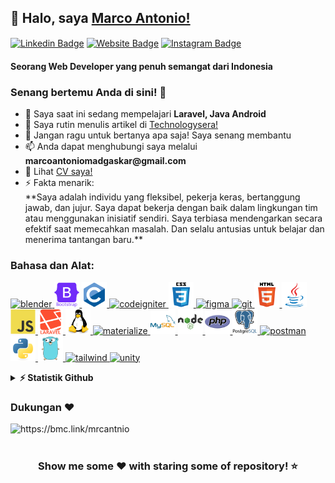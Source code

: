 <h2 align="left">👋 Halo, saya <a href="https://github.com/M4rc000/">Marco Antonio!</a></h2>
<p align="left">
<a href="https://www.linkedin.com/in/mrcantnio/" target="_blank"><img align="center" src="https://img.shields.io/badge/-LinkedIn-0e76a8?style=flat-square&logo=Linkedin&logoColor=white" alt="Linkedin Badge" /></a>
<a href="https://m4rc000.github.io/Portfolio/" target="_blank"><img align="center" src="https://img.shields.io/badge/Website-3b5998?style=flat-square&logo=google-chrome&logoColor=white" alt="Website Badge" /></a>
<a href="https://www.instagram.com/mrcantnio_/" target="_blank"><img align="center" src="https://img.shields.io/badge/-Instagram-e4405f?style=flat-square&logo=Instagram&logoColor=white" alt="Instagram Badge" /></a>
</p>
<h4 align="left">Seorang Web Developer yang penuh semangat dari Indonesia</h4>
<h3>Senang bertemu Anda di sini! 👋</h3>
<ul>
<li>🌱 Saya saat ini sedang mempelajari <b>Laravel, Java Android</b></li>
<li>📝 Saya rutin menulis artikel di <a href="https://technologysera.blogspot.com/">Technologysera!</a></li>
<li>💬 Jangan ragu untuk bertanya apa saja! Saya senang membantu</li>
<li>📫 Anda dapat menghubungi saya melalui <b>marcoantoniomadgaskar@gmail.com</b></li>
<li>📄 Lihat <a href="https://raw.githubusercontent.com/M4rc000/Portfolio/913caac987969a9a1318483ebb4f5df3ab03e4cd/assets/docs/CV.pdf">CV saya!</a></li>
<li>⚡ Fakta menarik:<br>**Saya adalah individu yang fleksibel, pekerja keras, bertanggung jawab, dan jujur. Saya dapat bekerja dengan baik dalam lingkungan tim atau menggunakan inisiatif sendiri. Saya terbiasa mendengarkan secara efektif saat memecahkan masalah. Dan selalu antusias untuk belajar dan menerima tantangan baru.**</li>
</ul>
<h3 align="left">Bahasa dan Alat:</h3>
<p align="left">
<a href="https://www.blender.org/" target="_blank" rel="noreferrer"> <img src="https://download.blender.org/branding/community/blender_community_badge_white.svg" alt="blender" width="40" height="40"/> </a>
<a href="https://getbootstrap.com" target="_blank" rel="noreferrer"> <img src="https://raw.githubusercontent.com/devicons/devicon/master/icons/bootstrap/bootstrap-plain-wordmark.svg" alt="bootstrap" width="40" height="40"/> </a>
<a href="https://www.cprogramming.com/" target="_blank" rel="noreferrer"> <img src="https://raw.githubusercontent.com/devicons/devicon/master/icons/c/c-original.svg" alt="c" width="40" height="40"/> </a>
<a href="https://codeigniter.com" target="_blank" rel="noreferrer"> <img src="https://cdn.worldvectorlogo.com/logos/codeigniter.svg" alt="codeigniter" width="40" height="40"/> </a>
<a href="https://www.w3schools.com/css/" target="_blank" rel="noreferrer"> <img src="https://raw.githubusercontent.com/devicons/devicon/master/icons/css3/css3-original-wordmark.svg" alt="css3" width="40" height="40"/> </a>
<a href="https://www.figma.com/" target="_blank" rel="noreferrer"> <img src="https://www.vectorlogo.zone/logos/figma/figma-icon.svg" alt="figma" width="40" height="40"/> </a>
<a href="https://git-scm.com/" target="_blank" rel="noreferrer"> <img src="https://www.vectorlogo.zone/logos/git-scm/git-scm-icon.svg" alt="git" width="40" height="40"/> </a>
<a href="https://www.w3.org/html/" target="_blank" rel="noreferrer"> <img src="https://raw.githubusercontent.com/devicons/devicon/master/icons/html5/html5-original-wordmark.svg" alt="html5" width="40" height="40"/> </a>
<a href="https://www.java.com" target="_blank" rel="noreferrer"> <img src="https://raw.githubusercontent.com/devicons/devicon/master/icons/java/java-original.svg" alt="java" width="40" height="40"/> </a>
<a href="https://developer.mozilla.org/en-US/docs/Web/JavaScript" target="_blank" rel="noreferrer"> <img src="https://raw.githubusercontent.com/devicons/devicon/master/icons/javascript/javascript-original.svg" alt="javascript" width="40" height="40"/> </a>
<a href="https://laravel.com/" target="_blank" rel="noreferrer"> <img src="https://raw.githubusercontent.com/devicons/devicon/master/icons/laravel/laravel-plain-wordmark.svg" alt="laravel" width="40" height="40"/> </a>
<a href="https://www.linux.org/" target="_blank" rel="noreferrer"> <img src="https://raw.githubusercontent.com/devicons/devicon/master/icons/linux/linux-original.svg" alt="linux" width="40" height="40"/> </a>
<a href="https://materializecss.com/" target="_blank" rel="noreferrer"> <img src="https://raw.githubusercontent.com/prplx/svg-logos/5585531d45d294869c4eaab4d7cf2e9c167710a9/svg/materialize.svg" alt="materialize" width="40" height="40"/> </a>
<a href="https://www.mysql.com/" target="_blank" rel="noreferrer"> <img src="https://raw.githubusercontent.com/devicons/devicon/master/icons/mysql/mysql-original-wordmark.svg" alt="mysql" width="40" height="40"/> </a>
<a href="https://nodejs.org" target="_blank" rel="noreferrer"> <img src="https://raw.githubusercontent.com/devicons/devicon/master/icons/nodejs/nodejs-original-wordmark.svg" alt="nodejs" width="40" height="40"/> </a>
<a href="https://www.php.net" target="_blank" rel="noreferrer"> <img src="https://raw.githubusercontent.com/devicons/devicon/master/icons/php/php-original.svg" alt="php" width="40" height="40"/> </a>
<a href="https://www.postgresql.org" target="_blank" rel="noreferrer"> <img src="https://raw.githubusercontent.com/devicons/devicon/master/icons/postgresql/postgresql-original-wordmark.svg" alt="postgresql" width="40" height="40"/> </a>
<a href="https://postman.com" target="_blank" rel="noreferrer"> <img src="https://www.vectorlogo.zone/logos/getpostman/getpostman-icon.svg" alt="postman" width="40" height="40"/> </a>
<a href="https://www.python.org" target="_blank" rel="noreferrer"> <img src="https://raw.githubusercontent.com/devicons/devicon/master/icons/python/python-original.svg" alt="python" width="40" height="40"/> </a>
<a href="https://go.dev/" target="_blank" rel="noreferrer"> <img src="https://raw.githubusercontent.com/devicons/devicon/master/icons/go/go-original.svg" alt="go" width="40" height="40"/> </a>
<a href="https://tailwindcss.com/" target="_blank" rel="noreferrer"> <img src="https://www.vectorlogo.zone/logos/tailwindcss/tailwindcss-icon.svg" alt="tailwind" width="40" height="40"/> </a>
<a href="https://unity.com/" target="_blank" rel="noreferrer"> <img src="https://www.vectorlogo.zone/logos/unity3d/unity3d-icon.svg" alt="unity" width="40" height="40"/> </a>
</p>
<details>
<summary><b>⚡ Statistik Github</b></summary>
<br />
<p align="left"><a href="https://github.com/M4rc000/github-readme-stats"><img src="https://github-readme-stats.vercel.app/api/top-langs/?username=M4rc000" alt="Top Langs"></a></p>
<p align="left"><a href="https://github.com/M4rc000/github-readme-stats"><img src="https://github-readme-stats.vercel.app/api?username=m4rc000&show_icons=true&locale=en" alt="Stats"></a></p>
<p align="left"><a href="https://github.com/M4rc000/github-readme-stats"><img src="https://github-readme-streak-stats.herokuapp.com/?user=m4rc000" alt="Streak"></a></p>
</details>
<h3 align="left">Dukungan ❤️</h3>
<p><a href="https://www.buymeacoffee.com/mrcantnio"> <img align="left" src="https://cdn.buymeacoffee.com/buttons/v2/default-yellow.png" height="50" width="210" alt="https://bmc.link/mrcantnio" /></a></p><br><br>
<div align="center">
<h3>Show me some ❤️ with staring some of repository! ⭐</h3>
</div>
